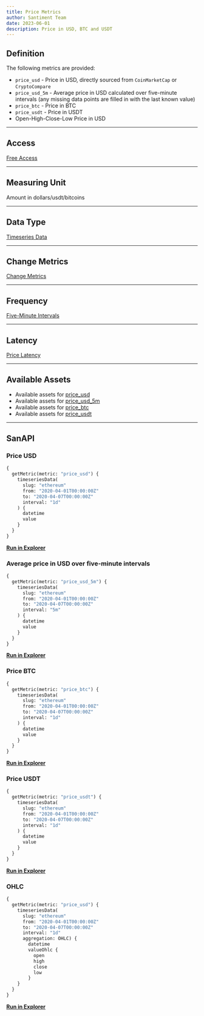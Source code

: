 ```yaml
---
title: Price Metrics
author: Santiment Team
date: 2023-06-01
description: Price in USD, BTC and USDT
---
```


## Definition

The following metrics are provided:

* `price_usd` - Price in USD, directly sourced from `CoinMarketCap` or `CryptoCompare`
* `price_usd_5m` - Average price in USD calculated over five-minute intervals (any missing data points 
are filled in with the last known value)
* `price_btc` - Price in BTC
* `price_usdt` - Price in USDT
* Open-High-Close-Low Price in USD

---

## Access

[Free Access](/metrics/details/access#free-access)

---

## Measuring Unit

Amount in dollars/usdt/bitcoins

---

## Data Type

[Timeseries Data](/metrics/details/data-type#timeseries-data)

---

## Change Metrics

[Change Metrics](/metrics/details/change_metrics)

---

## Frequency

[Five-Minute Intervals](/metrics/details/frequency#five-minute-frequency)

---

## Latency

[Price Latency](/metrics/details/latency#price-latency)

---

## Available Assets

- Available assets for [price_usd](https://api.santiment.net/graphiql?query=%7B%0A++getMetric%28metric%3A+%22price_usd%22%29%7B%0A++++metadata%7B%0A++++++availableSlugs%0A++++%7D%0A++%7D%0A%7D)
- Available assets for [price_usd_5m](https://api.santiment.net/graphiql?query=%7B%0A++getMetric%28metric%3A+%22price_usd_5m%22%29%7B%0A++++metadata%7B%0A++++++availableSlugs%0A++++%7D%0A++%7D%0A%7D)
- Available assets for [price_btc](https://api.santiment.net/graphiql?query=%7B%0A++getMetric%28metric%3A+%22price_btc%22%29%7B%0A++++metadata%7B%0A++++++availableSlugs%0A++++%7D%0A++%7D%0A%7D)
- Available assets for [price_usdt](https://api.santiment.net/graphiql?query=%7B%0A++getMetric%28metric%3A+%22price_usdt%22%29%7B%0A++++metadata%7B%0A++++++availableSlugs%0A++++%7D%0A++%7D%0A%7D)

---

## SanAPI

### Price USD

```graphql
{
  getMetric(metric: "price_usd") {
    timeseriesData(
      slug: "ethereum"
      from: "2020-04-01T00:00:00Z"
      to: "2020-04-07T00:00:00Z"
      interval: "1d"
    ) {
      datetime
      value
    }
  }
}
```

[**Run in Explorer**](https://api.santiment.net/graphiql?query=%7B%0A++getMetric%28metric%3A+%22price_usd%22%29+%7B%0A++++timeseriesData%28%0A++++++slug%3A+%22ethereum%22%0A++++++from%3A+%222020-04-01T00%3A00%3A00Z%22%0A++++++to%3A+%222020-04-07T00%3A00%3A00Z%22%0A++++++interval%3A+%221d%22%0A++++%29+%7B%0A++++++datetime%0A++++++value%0A++++%7D%0A++%7D%0A%7D)

### Average price in USD over five-minute intervals

```graphql
{
  getMetric(metric: "price_usd_5m") {
    timeseriesData(
      slug: "ethereum"
      from: "2020-04-01T00:00:00Z"
      to: "2020-04-07T00:00:00Z"
      interval: "5m"
    ) {
      datetime
      value
    }
  }
}
```

[**Run in Explorer**](https://api.santiment.net/graphiql?variables=&query=%7B%0A%20%20getMetric(metric%3A%20%22price_usd_5m%22)%20%7B%0A%20%20%20%20timeseriesData(%0A%20%20%20%20%20%20slug%3A%20%22ethereum%22%0A%20%20%20%20%20%20from%3A%20%222020-04-01T00%3A00%3A00Z%22%0A%20%20%20%20%20%20to%3A%20%222020-04-07T00%3A00%3A00Z%22%0A%20%20%20%20%20%20interval%3A%20%225m%22%0A%20%20%20%20)%20%7B%0A%20%20%20%20%20%20datetime%0A%20%20%20%20%20%20value%0A%20%20%20%20%7D%0A%20%20%7D%0A%7D)


### Price BTC

```graphql
{
  getMetric(metric: "price_btc") {
    timeseriesData(
      slug: "ethereum"
      from: "2020-04-01T00:00:00Z"
      to: "2020-04-07T00:00:00Z"
      interval: "1d"
    ) {
      datetime
      value
    }
  }
}
```

[**Run in Explorer**](https://api.santiment.net/graphiql?query=%7B%0A++getMetric%28metric%3A+%22price_btc%22%29+%7B%0A++++timeseriesData%28%0A++++++slug%3A+%22ethereum%22%0A++++++from%3A+%222020-04-01T00%3A00%3A00Z%22%0A++++++to%3A+%222020-04-07T00%3A00%3A00Z%22%0A++++++interval%3A+%221d%22%0A++++%29+%7B%0A++++++datetime%0A++++++value%0A++++%7D%0A++%7D%0A%7D)

### Price USDT

```graphql
{
  getMetric(metric: "price_usdt") {
    timeseriesData(
      slug: "ethereum"
      from: "2020-04-01T00:00:00Z"
      to: "2020-04-07T00:00:00Z"
      interval: "1d"
    ) {
      datetime
      value
    }
  }
}
```

[**Run in Explorer**](https://api.santiment.net/graphiql?query=%7B%0A++getMetric%28metric%3A+%22price_usdt%22%29+%7B%0A++++timeseriesData%28%0A++++++slug%3A+%22ethereum%22%0A++++++from%3A+%222020-04-01T00%3A00%3A00Z%22%0A++++++to%3A+%222020-04-07T00%3A00%3A00Z%22%0A++++++interval%3A+%221d%22%0A++++%29+%7B%0A++++++datetime%0A++++++value%0A++++%7D%0A++%7D%0A%7D)


### OHLC

```graphql
{
  getMetric(metric: "price_usd") {
    timeseriesData(
      slug: "ethereum"
      from: "2020-04-01T00:00:00Z"
      to: "2020-04-07T00:00:00Z"
      interval: "1d"
      aggregation: OHLC) {
        datetime
        valueOhlc {
          open
          high
          close
          low
        }
    }
  }
}
```

[**Run in Explorer**](https://api.santiment.net/graphiql?query=%7B%0A++getMetric%28metric%3A+%22price_usd%22%29+%7B%0A++++timeseriesData%28%0A++++++slug%3A+%22ethereum%22%0A++++++from%3A+%222020-04-01T00%3A00%3A00Z%22%0A++++++to%3A+%222020-04-07T00%3A00%3A00Z%22%0A++++++interval%3A+%221d%22%0A++++++aggregation%3A+OHLC%29+%7B%0A++++++++datetime%0A++++++++valueOhlc+%7B%0A++++++++++open%0A++++++++++high%0A++++++++++close%0A++++++++++low%0A++++++++%7D%0A++++%7D%0A++%7D%0A%7D%0A)